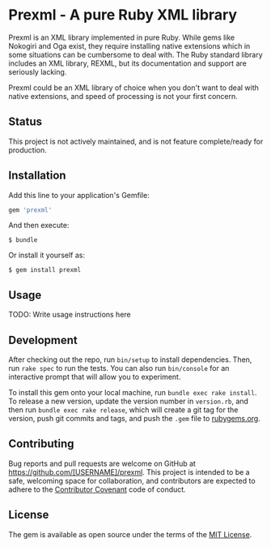 # Prexml - A pure Ruby XML library

Prexml is an XML library implemented in pure Ruby. While gems like Nokogiri and Oga exist, they require installing native extensions which in some situations can be cumbersome to deal with. The Ruby standard library includes an XML library, REXML, but its documentation and support are seriously lacking.

Prexml could be an XML library of choice when you don't want to deal with native extensions, and speed of processing is not your first concern.

## Status

This project is not actively maintained, and is not feature complete/ready for production.

## Installation

Add this line to your application's Gemfile:

```ruby
gem 'prexml'
```

And then execute:

    $ bundle

Or install it yourself as:

    $ gem install prexml

## Usage

TODO: Write usage instructions here

## Development

After checking out the repo, run `bin/setup` to install dependencies. Then, run `rake spec` to run the tests. You can also run `bin/console` for an interactive prompt that will allow you to experiment.

To install this gem onto your local machine, run `bundle exec rake install`. To release a new version, update the version number in `version.rb`, and then run `bundle exec rake release`, which will create a git tag for the version, push git commits and tags, and push the `.gem` file to [rubygems.org](https://rubygems.org).

## Contributing

Bug reports and pull requests are welcome on GitHub at https://github.com/[USERNAME]/prexml. This project is intended to be a safe, welcoming space for collaboration, and contributors are expected to adhere to the [Contributor Covenant](http://contributor-covenant.org) code of conduct.


## License

The gem is available as open source under the terms of the [MIT License](http://opensource.org/licenses/MIT).

